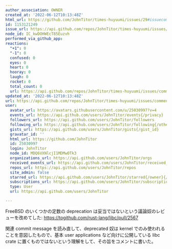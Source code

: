 ```yaml
---
author_association: OWNER
created_at: '2022-06-12T10:13:48Z'
html_url: https://github.com/JohnTitor/times-huyuumi/issues/29#issuecomment-1153121249
id: 1153121249
issue_url: https://api.github.com/repos/JohnTitor/times-huyuumi/issues/29
node_id: IC_kwDOHWEcT85Euzvh
performed_via_github_app: 
reactions:
  "+1": 0
  "-1": 0
  confused: 0
  eyes: 0
  heart: 0
  hooray: 0
  laugh: 0
  rocket: 0
  total_count: 0
  url: https://api.github.com/repos/JohnTitor/times-huyuumi/issues/comments/1153121249/reactions
updated_at: '2022-06-12T10:13:48Z'
url: https://api.github.com/repos/JohnTitor/times-huyuumi/issues/comments/1153121249
user:
  avatar_url: https://avatars.githubusercontent.com/u/25030997?v=4
  events_url: https://api.github.com/users/JohnTitor/events{/privacy}
  followers_url: https://api.github.com/users/JohnTitor/followers
  following_url: https://api.github.com/users/JohnTitor/following{/other_user}
  gists_url: https://api.github.com/users/JohnTitor/gists{/gist_id}
  gravatar_id: ''
  html_url: https://github.com/JohnTitor
  id: 25030997
  login: JohnTitor
  node_id: MDQ6VXNlcjI1MDMwOTk3
  organizations_url: https://api.github.com/users/JohnTitor/orgs
  received_events_url: https://api.github.com/users/JohnTitor/received_events
  repos_url: https://api.github.com/users/JohnTitor/repos
  site_admin: false
  starred_url: https://api.github.com/users/JohnTitor/starred{/owner}{/repo}
  subscriptions_url: https://api.github.com/users/JohnTitor/subscriptions
  type: User
  url: https://api.github.com/users/JohnTitor

---
```

FreeBSD のいくつかの定数の deprecation は妥当ではないという議論奴のレビューを改めてした: https://togithub.com/rust-lang/libc/pull/2567

関連 commit message を読み直して、deprecated 奴は kernel でのみ使われることを意図したもので、基本 user applications など向けに公開している libc crate に置くものではないという理解をして、その旨をコメントに書いた。